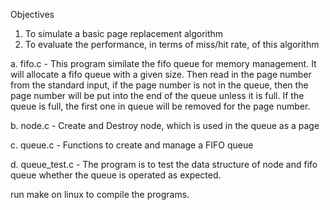 Objectives
1. To simulate a basic page replacement algorithm
2. To evaluate the performance, in terms of miss/hit rate, of this algorithm

a. fifo.c - This program similate the fifo queue for memory management.
        It will allocate a fifo queue with a given size. Then read in the page number from 
        the standard input, if the page number is not in the queue, 
        then the page number will be put into the end of the queue unless it is full.
        If the queue is full, the first one in queue will be removed for the page number.
        
b. node.c - Create and Destroy node, which is used in the queue as a page

c. queue.c - Functions to create and manage a FIFO queue

d. queue_test.c - The program is to test the data structure of node and fifo queue
            whether the queue is operated as expected.
            
run make on linux to compile the programs.
